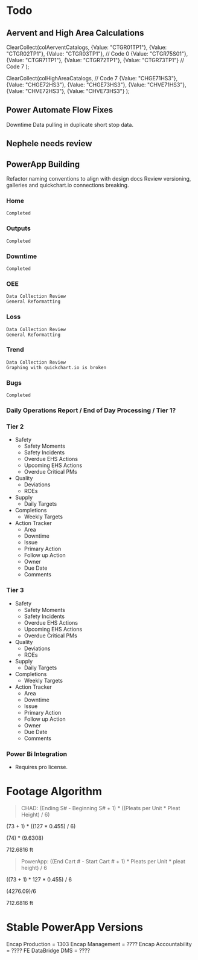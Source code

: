 # Todo

## Aervent and High Area Calculations

ClearCollect(colAerventCatalogs,
    {Value: "CTGR01TP1"}, {Value: "CTGR02TP1"}, {Value: "CTGR03TP1"}, // Code 0
    {Value: "CTGR75S01"}, {Value: "CTGR71TP1"}, {Value: "CTGR72TP1"}, {Value: "CTGR73TP1"} // Code 7
);

ClearCollect(colHighAreaCatalogs,
    // Code 7
    {Value: "CHGE71HS3"}, {Value: "CHGE72HS3"}, {Value: "CHGE73HS3"},
    {Value: "CHVE71HS3"}, {Value: "CHVE72HS3"}, {Value: "CHVE73HS3"}
);

## Power Automate Flow Fixes
Downtime Data pulling in duplicate short stop data.

## Nephele needs review

## PowerApp Building
Refactor naming conventions to align with design docs
Review versioning, galleries and quickchart.io connections breaking.
### Home
    Completed
### Outputs
    Completed
### Downtime
    Completed
### OEE
    Data Collection Review
    General Reformatting
### Loss
    Data Collection Review
    General Reformatting
### Trend
    Data Collection Review
    Graphing with quickchart.io is broken
### Bugs
    Completed
### Daily Operations Report / End of Day Processing / Tier 1?
### Tier 2

- Safety
    - Safety Moments
    - Safety Incidents
    - Overdue EHS Actions
    - Upcoming EHS Actions
    - Overdue Critical PMs
- Quality
    - Deviations
    - ROEs
- Supply
    - Daily Targets
- Completions
    - Weekly Targets
- Action Tracker
    - Area
    - Downtime
    - Issue
    - Primary Action
    - Follow up Action
    - Owner
    - Due Date
    - Comments
### Tier 3

- Safety
    - Safety Moments
    - Safety Incidents
    - Overdue EHS Actions
    - Upcoming EHS Actions
    - Overdue Critical PMs
- Quality
    - Deviations
    - ROEs
- Supply
    - Daily Targets
- Completions
    - Weekly Targets
- Action Tracker
    - Area
    - Downtime
    - Issue
    - Primary Action
    - Follow up Action
    - Owner
    - Due Date
    - Comments
### Power Bi Integration

- Requires pro license.

# Footage Algorithm
> CHAD: (Ending S# - Beginning S# + 1) * ((Pleats per Unit * Pleat Height) / 6)

(73 + 1) * ((127 * 0.455) / 6)

(74) * (9.6308)

712.6816 ft

> PowerApp: ((End Cart # - Start Cart # + 1) * Pleats per Unit * pleat height) / 6

((73 + 1) * 127 * 0.455) / 6

(4276.09)/6

712.6816 ft

# Stable PowerApp Versions
Encap Production = 1303
Encap Management = ????
Encap Accountability = ????
FE DataBridge DMS = ????